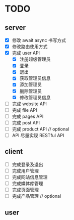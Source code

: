 # TODO

## server

- [x] 修改 await async 书写方式
- [x] 修改路由使用方式
- [x] 完成 user API
  - [x] 注册超级管理员
  - [x] 登录
  - [x] 退出
  - [x] 获取管理员信息
  - [x] 添加管理员
  - [x] 删除管理员
  - [x] 修改管理员信息
- [ ] 完成 website API
- [ ] 完成 file API
- [ ] 完成 pages API
- [ ] 完成 post API
- [ ] 完成 product API // optional
- [ ] API 尽量实现 RESTful API

## client

- [ ] 完成登录及退出
- [ ] 完成用户管理
- [ ] 完成网站信息管理
- [ ] 完成媒体库管理
- [ ] 完成页面管理
- [ ] 完成产品管理 // optional

## user
